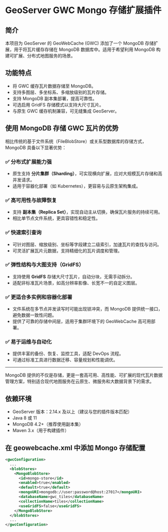# GeoServer GWC Mongo 存储扩展插件

## 简介

本项目为 GeoServer 的 GeoWebCache (GWC) 添加了一个 MongoDB 存储扩展，用于将瓦片缓存存储在 MongoDB 数据库中。适用于希望利用 MongoDB 构建可扩展、分布式地图服务的场景。

## 功能特点

- 将 GWC 缓存瓦片数据存储至 MongoDB。
- 支持多图层、多坐标系、多缩放级别的瓦片存储。
- 支持 MongoDB 副本集部署，提高可靠性。
- 可选启用 GridFS 存储模式以支持大尺寸瓦片。
- 与原生 GWC 缓存机制兼容，可无缝集成 GeoServer。

## 使用 MongoDB 存储 GWC 瓦片的优势

相比传统的基于文件系统（FileBlobStore）或关系型数据库的存储方式，MongoDB 具备以下显著优势：

### ✅ 分布式扩展能力强

- 原生支持 **分片集群（Sharding）**，可实现横向扩展，应对大规模瓦片存储和高并发请求。
- 适用于容器化部署（如 Kubernetes），更容易与云原生架构集成。

### ✅ 高可用性与故障恢复

- 支持 **副本集（Replica Set）**，实现自动主从切换，确保瓦片服务的持续可用。
- 相比单节点文件系统，更具容错性和稳定性。

### ✅ 快速索引查询

- 可针对图层、缩放级别、坐标等字段建立二级索引，加速瓦片的查找与访问。
- 可灵活扩展瓦片元数据，支持精细化的瓦片调度和管理。

### ✅ 弹性结构与大图支持（GridFS）

- 支持使用 **GridFS** 存储大尺寸瓦片，自动分块，无需手动拆分。
- 适配非标准瓦片场景，如高分辨率影像、长宽不一的自定义图层。

### ✅ 更适合多实例和容器化部署

- 文件系统在多节点并发读写时可能出现锁冲突，而 MongoDB 提供统一接口，避免数据一致性问题。
- 提供了可靠的存储中间层，适用于集群环境下的 GeoWebCache 高可用部署。

### ✅ 易于运维与自动化

- 提供丰富的备份、恢复、监控工具，适配 DevOps 流程。
- 可通过标准工具进行数据迁移、容量规划和性能调优。

---

MongoDB 提供的不仅是存储，更是一套高可用、高性能、可扩展的现代瓦片数据管理方案，特别适合现代地图服务在云原生、微服务和大数据背景下的需求。


## 依赖环境

- GeoServer 版本：2.14.x 及以上（建议与您的插件版本匹配）
- Java 8 或 11
- MongoDB 4.2+（推荐使用副本集）
- Maven 3.x（用于构建插件）

## 在 geowebcache.xml 中添加 Mongo 存储配置
~~~ xml
<gwcConfiguration>
  ...
  <blobStores>
    <MongoBlobStore>
      <id>mongo-store</id>
      <enabled>true</enabled>
      <default>true</default>
      <mongoURI>mongodb://user:password@host:27017</mongoURI>
      <databaseName>gwc_tiles</databaseName>
      <collectionName>tiles</collectionName>
      <useGridFS>false</useGridFS>
    </MongoBlobStore>
  </blobStores>
  ...
</gwcConfiguration>
~~~
